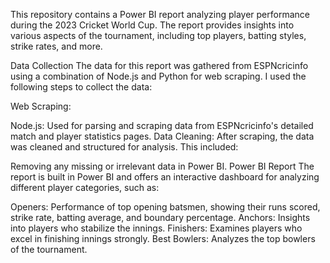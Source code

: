 This repository contains a Power BI report analyzing player performance during the 2023 Cricket World Cup. The report provides insights into various aspects of the tournament, including top players, batting styles, strike rates, and more.

Data Collection
The data for this report was gathered from ESPNcricinfo using a combination of Node.js and Python for web scraping. I used the following steps to collect the data:

Web Scraping:

Node.js: Used for parsing and scraping data from ESPNcricinfo's detailed match and player statistics pages.
Data Cleaning: After scraping, the data was cleaned and structured for analysis. This included:

Removing any missing or irrelevant data in Power BI.
Power BI Report
The report is built in Power BI and offers an interactive dashboard for analyzing different player categories, such as:

Openers: Performance of top opening batsmen, showing their runs scored, strike rate, batting average, and boundary percentage.
Anchors: Insights into players who stabilize the innings.
Finishers: Examines players who excel in finishing innings strongly.
Best Bowlers: Analyzes the top bowlers of the tournament.

